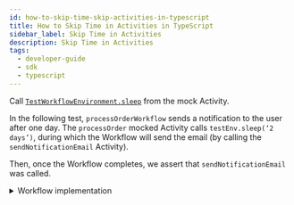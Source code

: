 ```yaml
---
id: how-to-skip-time-skip-activities-in-typescript
title: How to Skip Time in Activities in TypeScript
sidebar_label: Skip Time in Activities
description: Skip Time in Activities
tags:
  - developer-guide
  - sdk
  - typescript
---
```


Call [`TestWorkflowEnvironment.sleep`](https://typescript.temporal.io/api/classes/testing.testworkflowenvironment/#sleep) from the mock Activity.

In the following test, `processOrderWorkflow` sends a notification to the user after one day. The `processOrder` mocked Activity calls `testEnv.sleep(‘2 days’)`, during which the Workflow will send the email (by calling the `sendNotificationEmail` Activity).

Then, once the Workflow completes, we assert that `sendNotificationEmail` was called.

<details>
<summary>
Workflow implementation
</summary>

<!--SNIPSTART typescript-timer-reminder-workflow-->
<!--SNIPEND-->

</details>

<!--SNIPSTART typescript-timer-reminder-test-->
<!--SNIPEND-->
